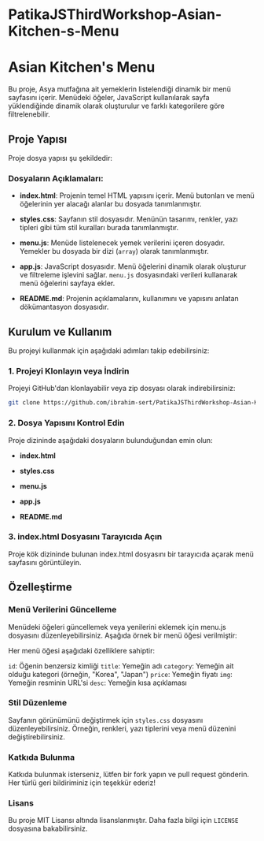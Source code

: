 # PatikaJSThirdWorkshop-Asian-Kitchen-s-Menu

# Asian Kitchen's Menu

Bu proje, Asya mutfağına ait yemeklerin listelendiği dinamik bir menü sayfasını içerir. Menüdeki öğeler, JavaScript kullanılarak sayfa yüklendiğinde dinamik olarak oluşturulur ve farklı kategorilere göre filtrelenebilir.

## Proje Yapısı

Proje dosya yapısı şu şekildedir:


### Dosyaların Açıklamaları:

- **index.html**: Projenin temel HTML yapısını içerir. Menü butonları ve menü öğelerinin yer alacağı alanlar bu dosyada tanımlanmıştır.

- **styles.css**: Sayfanın stil dosyasıdır. Menünün tasarımı, renkler, yazı tipleri gibi tüm stil kuralları burada tanımlanmıştır.

- **menu.js**: Menüde listelenecek yemek verilerini içeren dosyadır. Yemekler bu dosyada bir dizi (`array`) olarak tanımlanmıştır.

- **app.js**: JavaScript dosyasıdır. Menü öğelerini dinamik olarak oluşturur ve filtreleme işlevini sağlar. `menu.js` dosyasındaki verileri kullanarak menü öğelerini sayfaya ekler.

- **README.md**: Projenin açıklamalarını, kullanımını ve yapısını anlatan dökümantasyon dosyasıdır.

## Kurulum ve Kullanım

Bu projeyi kullanmak için aşağıdaki adımları takip edebilirsiniz:

### 1. Projeyi Klonlayın veya İndirin

Projeyi GitHub'dan klonlayabilir veya zip dosyası olarak indirebilirsiniz:

```bash
git clone https://github.com/ibrahim-sert/PatikaJSThirdWorkshop-Asian-Kitchen-s-Menu.git
```

### 2. Dosya Yapısını Kontrol Edin

Proje dizininde aşağıdaki dosyaların bulunduğundan emin olun:

- **index.html**

- **styles.css**

- **menu.js**

- **app.js**

- **README.md**

### 3. index.html Dosyasını Tarayıcıda Açın

Proje kök dizininde bulunan index.html dosyasını bir tarayıcıda açarak menü sayfasını görüntüleyin.

## Özelleştirme

### Menü Verilerini Güncelleme

Menüdeki öğeleri güncellemek veya yenilerini eklemek için menu.js dosyasını düzenleyebilirsiniz. Aşağıda örnek bir menü öğesi verilmiştir:

Her menü öğesi aşağıdaki özelliklere sahiptir:

`id`: Öğenin benzersiz kimliği
`title`: Yemeğin adı
`category`: Yemeğin ait olduğu kategori (örneğin, "Korea", "Japan")
`price`: Yemeğin fiyatı
`img`: Yemeğin resminin URL'si
`desc`: Yemeğin kısa açıklaması

### Stil Düzenleme

Sayfanın görünümünü değiştirmek için `styles.css` dosyasını düzenleyebilirsiniz. Örneğin, renkleri, yazı tiplerini veya menü düzenini değiştirebilirsiniz.

### Katkıda Bulunma

Katkıda bulunmak isterseniz, lütfen bir fork yapın ve pull request gönderin. Her türlü geri bildiriminiz için teşekkür ederiz!

### Lisans

Bu proje MIT Lisansı altında lisanslanmıştır. Daha fazla bilgi için `LICENSE` dosyasına bakabilirsiniz.

